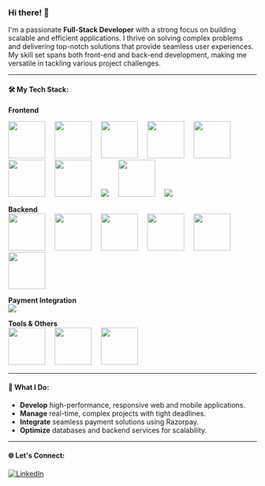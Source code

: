 ### Hi there! 👋

I'm a passionate **Full-Stack Developer** with a strong focus on building scalable and efficient applications. I thrive on solving complex problems and delivering top-notch solutions that provide seamless user experiences. My skill set spans both front-end and back-end development, making me versatile in tackling various project challenges.

---

#### 🛠️ My Tech Stack:

**Frontend**  

<span style="display:inline-block;margin-right:15px"><img width="75px" height="75px" src="https://cdn.jsdelivr.net/gh/devicons/devicon@latest/icons/html5/html5-original.svg" /></span>
<span style="display:inline-block;margin-right:15px"><img width="75px" height="75px" src="https://cdn.jsdelivr.net/gh/devicons/devicon@latest/icons/css3/css3-original.svg" /></span>
<span style="display:inline-block;margin-right:15px"><img width="75px" height="75px" src="https://cdn.jsdelivr.net/gh/devicons/devicon@latest/icons/javascript/javascript-original.svg" /></span>
<span style="display:inline-block;margin-right:15px"><img width="75px" height="75px" src="https://cdn.jsdelivr.net/gh/devicons/devicon@latest/icons/typescript/typescript-original.svg" /></span>
<span style="display:inline-block;margin-right:15px"><img width="75px" height="75px" src="https://cdn.jsdelivr.net/gh/devicons/devicon@latest/icons/react/react-original-wordmark.svg" /></span>
<span style="display:inline-block;margin-right:15px"><img width="75px" height="75px" src="https://cdn.jsdelivr.net/gh/devicons/devicon@latest/icons/tailwindcss/tailwindcss-original.svg" /></span>
<span style="display:inline-block;margin-right:15px"><img width="75px" height="75px" src="https://cdn.jsdelivr.net/gh/devicons/devicon@latest/icons/redux/redux-original.svg" /></span>
<span style="display:inline-block;margin-right:15px"><img src="https://img.shields.io/badge/React_Query-FF4154?style=for-the-badge&logo=react-query&logoColor=white"/></span>
<span style="display:inline-block;margin-right:15px"><img width="75px" height="75px" src="https://cdn.jsdelivr.net/gh/devicons/devicon@latest/icons/nextjs/nextjs-original.svg" /></span>
<span style="display:inline-block;margin-right:15px"><img src="https://img.shields.io/badge/React_Native-61DAFB?style=for-the-badge&logo=react&logoColor=black"/></span>

**Backend**  
<span style="display:inline-block;margin-right:15px"><img width="75px" height="75px" src="https://cdn.jsdelivr.net/gh/devicons/devicon@latest/icons/nodejs/nodejs-original-wordmark.svg" /></span>
<span style="display:inline-block;margin-right:15px"><img width="75px" height="75px" src="https://cdn.jsdelivr.net/gh/devicons/devicon@latest/icons/express/express-original-wordmark.svg" /></span>
<span style="display:inline-block;margin-right:15px"><img width="75px" height="75px" src="https://cdn.jsdelivr.net/gh/devicons/devicon@latest/icons/go/go-original-wordmark.svg" /></span>
<span style="display:inline-block;margin-right:15px"><img width="75px" height="75px" src="https://cdn.jsdelivr.net/gh/devicons/devicon@latest/icons/mongodb/mongodb-original-wordmark.svg" /></span>
<span style="display:inline-block;margin-right:15px"><img width="75px" height="75px" src="https://cdn.jsdelivr.net/gh/devicons/devicon@latest/icons/prisma/prisma-original-wordmark.svg" /></span>
<span style="display:inline-block;margin-right:15px"><img width="75px" height="75px" src="https://cdn.jsdelivr.net/gh/devicons/devicon@latest/icons/socketio/socketio-original-wordmark.svg" /></span>

**Payment Integration**  
<span style="display:inline-block;margin-right:15px"><img src="https://img.shields.io/badge/Razorpay-02042B?style=for-the-badge&logo=razorpay&logoColor=white"/></span>

**Tools & Others**  
<span style="display:inline-block;margin-right:15px"><img width="75px" height="75px" src="https://cdn.jsdelivr.net/gh/devicons/devicon@latest/icons/git/git-original-wordmark.svg" /></span>
<span style="display:inline-block;margin-right:15px"><img width="75px" height="75px"  src="https://cdn.jsdelivr.net/gh/devicons/devicon@latest/icons/postman/postman-plain-wordmark.svg" /></span>
<span style="display:inline-block;margin-right:15px"><img width="75px" height="75px" src="https://cdn.jsdelivr.net/gh/devicons/devicon@latest/icons/vscode/vscode-original-wordmark.svg" /></span>

---

#### 🚀 What I Do:
- **Develop** high-performance, responsive web and mobile applications.
- **Manage** real-time, complex projects with tight deadlines.
- **Integrate** seamless payment solutions using Razorpay.
- **Optimize** databases and backend services for scalability.

---

#### 🌐 Let's Connect:
[![LinkedIn](https://img.shields.io/badge/LinkedIn-0A66C2?style=for-the-badge&logo=linkedin&logoColor=white)](https://www.linkedin.com/in/shaik-rahuman-76a0941b9/)
